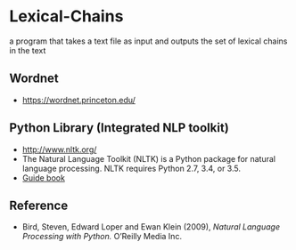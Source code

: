 
# Lexical-Chains
a program that takes a text file as input and outputs the set of lexical chains in the text
## Wordnet
* https://wordnet.princeton.edu/
## Python Library (Integrated NLP toolkit)
* http://www.nltk.org/
* The Natural Language Toolkit (NLTK) is a Python package for natural language processing. NLTK requires Python 2.7, 3.4, or 3.5.
* [Guide book](http://www.nltk.org/book/)
## Reference
* Bird, Steven, Edward Loper and Ewan Klein (2009), *Natural Language Processing with Python.* O’Reilly Media Inc.
